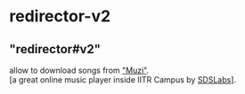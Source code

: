 redirector-v2
=============

<h2>"redirector#v2"</h2> allow to download songs from <a href="sdslabs.co.in/muzi/">"Muzi"</a>.</br>
[a great online music player inside IITR Campus by <a href="sdslabs.co.in/home/">SDSLabs</a>].
